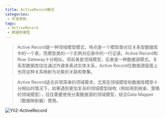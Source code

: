 ```yaml
---
title: ActiveRecord模式
categories:
 - 开发架构
tags:
 - ActiveRecord
 - 数据库模型
---
```


> Active Record是一种领域模型模式，特点是一个模型类对应关系型数据库中的一个表，而模型类的一个实例对应表中的一行记录。Active Record和Row Gateway十分相似，但前者是领域模型，后者是一种数据源模式。关系型数据库往往通过外键来表述实体关系，Active Record在数据源层面上也将这种关系映射为对象的关联和聚集。

> Active Record适合非常简单的领域需求，尤其在领域模型和数据库模型十分相似的情况下。如果遇到更加复杂的领域模型结构（例如用到继承、策略的领域模型），往往需要使用分离数据源的领域模型，结合Data Mapper（数据映射器）使用。

![YIi2-ActiveRecord](https://static.zgjian.cc/post/Analyze_yii2_database_layout.png-waterMark "YIi2-ActiveRecord")

